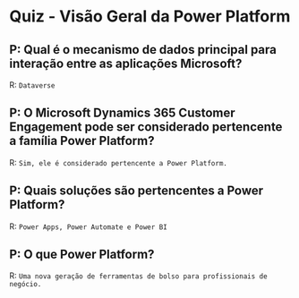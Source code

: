# Quiz - Visão Geral da Power Platform

## P: Qual é o mecanismo de dados principal para interação entre as aplicações Microsoft?

R: `Dataverse`

## P: O Microsoft Dynamics 365 Customer Engagement pode ser considerado pertencente a família Power Platform?

R: `Sim, ele é considerado pertencente a Power Platform.`

## P: Quais soluções são pertencentes a Power Platform?

R: `Power Apps, Power Automate e Power BI`

## P: O que Power Platform?

R: `Uma nova geração de ferramentas de bolso para profissionais de negócio.`
